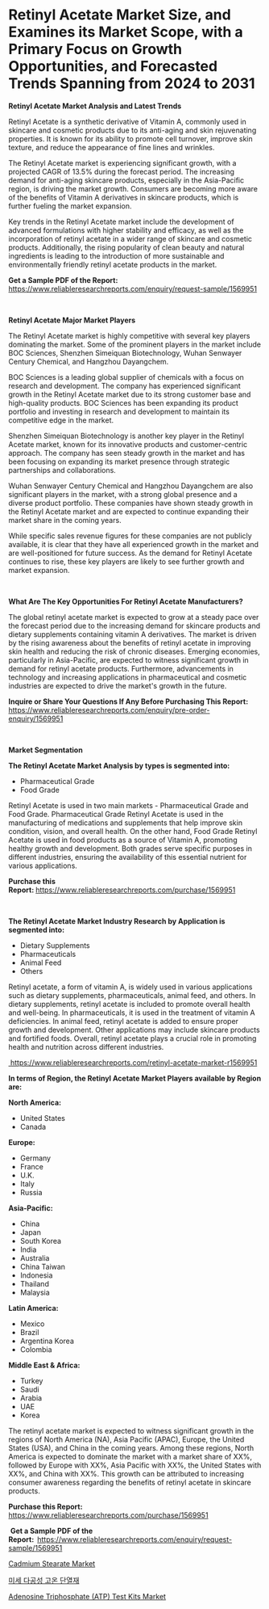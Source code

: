 <p><h1>Retinyl Acetate Market Size, and Examines its Market Scope, with a Primary Focus on Growth Opportunities, and Forecasted Trends Spanning from 2024 to 2031</h1></p><p><strong>Retinyl Acetate Market Analysis and Latest Trends</strong></p>
<p><p>Retinyl Acetate is a synthetic derivative of Vitamin A, commonly used in skincare and cosmetic products due to its anti-aging and skin rejuvenating properties. It is known for its ability to promote cell turnover, improve skin texture, and reduce the appearance of fine lines and wrinkles.</p><p>The Retinyl Acetate market is experiencing significant growth, with a projected CAGR of 13.5% during the forecast period. The increasing demand for anti-aging skincare products, especially in the Asia-Pacific region, is driving the market growth. Consumers are becoming more aware of the benefits of Vitamin A derivatives in skincare products, which is further fueling the market expansion.</p><p>Key trends in the Retinyl Acetate market include the development of advanced formulations with higher stability and efficacy, as well as the incorporation of retinyl acetate in a wider range of skincare and cosmetic products. Additionally, the rising popularity of clean beauty and natural ingredients is leading to the introduction of more sustainable and environmentally friendly retinyl acetate products in the market.</p></p>
<p><strong>Get a Sample PDF of the Report:&nbsp;</strong> <a href="https://www.reliableresearchreports.com/enquiry/request-sample/1569951">https://www.reliableresearchreports.com/enquiry/request-sample/1569951</a></p>
<p>&nbsp;</p>
<p><strong>Retinyl Acetate Major Market Players</strong></p>
<p><p>The Retinyl Acetate market is highly competitive with several key players dominating the market. Some of the prominent players in the market include BOC Sciences, Shenzhen Simeiquan Biotechnology, Wuhan Senwayer Century Chemical, and Hangzhou Dayangchem.</p><p>BOC Sciences is a leading global supplier of chemicals with a focus on research and development. The company has experienced significant growth in the Retinyl Acetate market due to its strong customer base and high-quality products. BOC Sciences has been expanding its product portfolio and investing in research and development to maintain its competitive edge in the market.</p><p>Shenzhen Simeiquan Biotechnology is another key player in the Retinyl Acetate market, known for its innovative products and customer-centric approach. The company has seen steady growth in the market and has been focusing on expanding its market presence through strategic partnerships and collaborations.</p><p>Wuhan Senwayer Century Chemical and Hangzhou Dayangchem are also significant players in the market, with a strong global presence and a diverse product portfolio. These companies have shown steady growth in the Retinyl Acetate market and are expected to continue expanding their market share in the coming years.</p><p>While specific sales revenue figures for these companies are not publicly available, it is clear that they have all experienced growth in the market and are well-positioned for future success. As the demand for Retinyl Acetate continues to rise, these key players are likely to see further growth and market expansion.</p></p>
<p>&nbsp;</p>
<p><strong>What Are The Key Opportunities For Retinyl Acetate Manufacturers?</strong></p>
<p><p>The global retinyl acetate market is expected to grow at a steady pace over the forecast period due to the increasing demand for skincare products and dietary supplements containing vitamin A derivatives. The market is driven by the rising awareness about the benefits of retinyl acetate in improving skin health and reducing the risk of chronic diseases. Emerging economies, particularly in Asia-Pacific, are expected to witness significant growth in demand for retinyl acetate products. Furthermore, advancements in technology and increasing applications in pharmaceutical and cosmetic industries are expected to drive the market's growth in the future.</p></p>
<p><strong>Inquire or Share Your Questions If Any Before Purchasing This Report:</strong> <a href="https://www.reliableresearchreports.com/enquiry/pre-order-enquiry/1569951">https://www.reliableresearchreports.com/enquiry/pre-order-enquiry/1569951</a></p>
<p>&nbsp;</p>
<p><strong>Market Segmentation</strong></p>
<p><strong>The Retinyl Acetate Market Analysis by types is segmented into:</strong></p>
<p><ul><li>Pharmaceutical Grade</li><li>Food Grade</li></ul></p>
<p><p>Retinyl Acetate is used in two main markets - Pharmaceutical Grade and Food Grade. Pharmaceutical Grade Retinyl Acetate is used in the manufacturing of medications and supplements that help improve skin condition, vision, and overall health. On the other hand, Food Grade Retinyl Acetate is used in food products as a source of Vitamin A, promoting healthy growth and development. Both grades serve specific purposes in different industries, ensuring the availability of this essential nutrient for various applications.</p></p>
<p><strong>Purchase this Report:&nbsp;</strong><a href="https://www.reliableresearchreports.com/purchase/1569951">https://www.reliableresearchreports.com/purchase/1569951</a></p>
<p>&nbsp;</p>
<p><strong>The Retinyl Acetate Market Industry Research by Application is segmented into:</strong></p>
<p><ul><li>Dietary Supplements</li><li>Pharmaceuticals</li><li>Animal Feed</li><li>Others</li></ul></p>
<p><p>Retinyl acetate, a form of vitamin A, is widely used in various applications such as dietary supplements, pharmaceuticals, animal feed, and others. In dietary supplements, retinyl acetate is included to promote overall health and well-being. In pharmaceuticals, it is used in the treatment of vitamin A deficiencies. In animal feed, retinyl acetate is added to ensure proper growth and development. Other applications may include skincare products and fortified foods. Overall, retinyl acetate plays a crucial role in promoting health and nutrition across different industries.</p></p>
<p><a href="https://www.reliableresearchreports.com/retinyl-acetate-market-r1569951">&nbsp;https://www.reliableresearchreports.com/retinyl-acetate-market-r1569951</a></p>
<p><strong>In terms of Region, the Retinyl Acetate Market Players available by Region are:</strong></p>
<p>
    <p> <strong> North America: </strong>
        <ul>
            <li>United States</li>
            <li>Canada</li>
        </ul>
        </p> 
    <p> <strong> Europe: </strong>
        <ul>
            <li>Germany</li>
            <li>France</li>
            <li>U.K.</li>
            <li>Italy</li>
            <li>Russia</li>
        </ul>
        </p> 
    <p> <strong> Asia-Pacific: </strong>
        <ul>
            <li>China</li>
            <li>Japan</li>
            <li>South Korea</li>
            <li>India</li>
            <li>Australia</li>
            <li>China Taiwan</li>
            <li>Indonesia</li>
            <li>Thailand</li>
            <li>Malaysia</li>
        </ul>
        </p> 
    <p> <strong> Latin America: </strong>
        <ul>
            <li>Mexico</li>
            <li>Brazil</li>
            <li>Argentina Korea</li>
            <li>Colombia</li>
        </ul>
        </p> 
    <p> <strong> Middle East & Africa: </strong>
        <ul>
            <li>Turkey</li>
            <li>Saudi</li>
            <li>Arabia</li>
            <li>UAE</li>
            <li>Korea</li>
        </ul>
    </p>
    </p>
<p><p>The retinyl acetate market is expected to witness significant growth in the regions of North America (NA), Asia Pacific (APAC), Europe, the United States (USA), and China in the coming years. Among these regions, North America is expected to dominate the market with a market share of XX%, followed by Europe with XX%, Asia Pacific with XX%, the United States with XX%, and China with XX%. This growth can be attributed to increasing consumer awareness regarding the benefits of retinyl acetate in skincare products.</p></p>
<p><strong>Purchase this Report: </strong><a href="https://www.reliableresearchreports.com/purchase/1569951">https://www.reliableresearchreports.com/purchase/1569951</a></p>
<p>&nbsp;<strong>Get a Sample PDF of the Report:&nbsp;&nbsp;</strong><a href="https://www.reliableresearchreports.com/enquiry/request-sample/1569951">https://www.reliableresearchreports.com/enquiry/request-sample/1569951</a></p>
<p><strong></strong></p>
<p><p><a href="https://github.com/wusalecollins540tpqoz/Market-Research-Report-List-2/blob/main/cadmium-stearate-market.md">Cadmium Stearate Market</a></p><p><a href="https://github.com/bunxhcci35271755/Market-Research-Report-List-2/blob/main/4048621103479.md">미세 다공성 고온 단열재</a></p><p><a href="https://github.com/kathiaseamanalvaradovlprc2h/Market-Research-Report-List-2/blob/main/adenosine-triphosphate-atp-test-kits-market.md">Adenosine Triphosphate (ATP) Test Kits Market</a></p></p>
